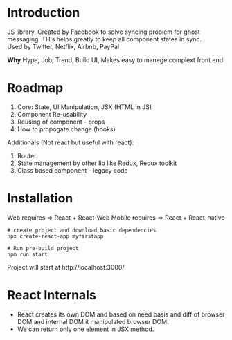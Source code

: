 # Introduction
 
JS library, Created by Facebook to solve syncing problem for ghost messaging. THis helps greatly to keep all component states in sync.  
Used by Twitter, Netflix, Airbnb, PayPal
 
**Why** 
Hype, Job, Trend, Build UI, Makes easy to manege complext front end

# Roadmap
1. Core: State, UI Manipulation, JSX (HTML in JS)
2. Component Re-usability
3. Reusing of component - props
4. How to propogate change (hooks)

Additionals (Not react but useful with react): 
1. Router
2. State management by other lib like Redux, Redux toolkit
3. Class based component - legacy code

# Installation

Web requires =>  React + React-Web
Mobile requires => React + React-native

```
# create project and download basic dependencies
npx create-react-app myfirstapp

# Run pre-build project
npm run start
```
Project will start at http://localhost:3000/

# React Internals

- React creates its own DOM and based on need basis and diff of browser DOM and internal DOM it manipulated browser DOM.
- We can return only one element in JSX method.